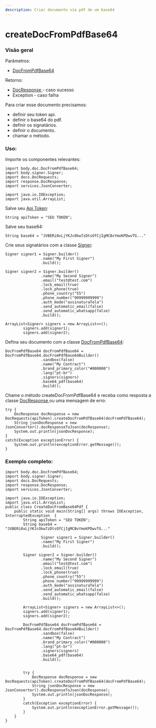 ```yaml
---
description: Criar documento via pdf de um base64
---
```


# createDocFromPdfBase64

### Visão geral

Parâmetros:&#x20;

* [DocFromPdfBase64](../classes-usadas/body/docfrompdfbase64.md)

Retorno:

* [DocResponse ](../classes-usadas/response/docresponse.md)- caso sucesso
* Exception - caso falha

Para criar esse documento precisamos:

* definir seu token api.
* definir o base64 do pdf.
* definir os signatários.
* definir o documento.
* chamar o método.

### Uso:

Importe os componentes relevantes:

```
import body.doc.DocFromPdfBase64;
import body.signer.Signer;
import docs.DocRequests;
import response.DocResponse;
import services.JsonConverter;

import java.io.IOException;
import java.util.ArrayList;
```

Salve seu [Api Token](../../../../):

```
String apiToken = "SEU TOKEN";
```

Salve seu base64:

```
String base64 = "JVBERi0xLjYKJcOkw7zDtsOfCjIgMCBvYmoKPDwvTG..."
```

Crie seus signatários com a classe [Signer](../classes-usadas/body/signer.md):

```
Signer signer1 = Signer.builder()
                .name("My First Signer")
                .build();

Signer signer2 = Signer.builder()
                .name("My Second Signer")
                .email("test@test.com")
                .lock_email(true)
                .lock_phone(true)
                .phone_country("55")
                .phone_number("99999999999")
                .auth_mode("assinaturaTela")
                .send_automatic_email(false)
                .send_automatic_whatsapp(false)
                .build();
                
ArrayList<Signer> signers = new ArrayList<>();
        signers.add(signer1);
        signers.add(signer2);
```

Defina seu documento com a classe [DocFromPdfBase64](../classes-usadas/body/docfrompdfbase64.md):

```
DocFromPdfBase64 docFromPdfBase64 = DocFromPdfBase64.docFromPdfBase64Builder()
                .sandbox(false)
                .name("My Contract")
                .brand_primary_color("#000000")
                .lang("pt-br")
                .signers(signers)
                .base64_pdf(base64)
                .build();

```

Chame o método createDocFromPdfBase64 e receba como resposta a classe [DocResponse ](../classes-usadas/response/docresponse.md)ou uma mensagem de erro:

```
try {
    DocResponse docResponse = new DocRequests(apiToken).createDocFromPdfBase64(docFromPdfBase64);
    String jsonDocResponse = new JsonConverter().docResponseToJson(docResponse);
    System.out.println(jsonDocResponse);
}
catch(Exception exceptionError) {
    System.out.println(exceptionError.getMessage());
}
```

### Exemplo completo:

```
import body.doc.DocFromPdfBase64;
import body.signer.Signer;
import docs.DocRequests;
import response.DocResponse;
import services.JsonConverter;

import java.io.IOException;
import java.util.ArrayList;
public class CreateDocFromBase64Pdf {
    public static void main(String[] args) throws IOException, InterruptedException  {
        String apiToken = "SEU TOKEN";
        String base64 = "JVBERi0xLjYKJcOkw7zDtsOfCjIgMCBvYmoKPDwvTG..."

                Signer signer1 = Signer.builder()
                .name("My First Signer")
                .build();

        Signer signer2 = Signer.builder()
                .name("My Second Signer")
                .email("test@test.com")
                .lock_email(true)
                .lock_phone(true)
                .phone_country("55")
                .phone_number("99999999999")
                .auth_mode("assinaturaTela")
                .send_automatic_email(false)
                .send_automatic_whatsapp(false)
                .build();

        ArrayList<Signer> signers = new ArrayList<>();
        signers.add(signer1);
        signers.add(signer2);

        DocFromPdfBase64 docFromPdfBase64 = DocFromPdfBase64.docFromPdfBase64Builder()
                .sandbox(false)
                .name("My Contract")
                .brand_primary_color("#000000")
                .lang("pt-br")
                .signers(signers)
                .base64_pdf(base64)
                .build();


        try {
            DocResponse docResponse = new DocRequests(apiToken).createDocFromPdfBase64(docFromPdfBase64);
            String jsonDocResponse = new JsonConverter().docResponseToJson(docResponse);
            System.out.println(jsonDocResponse);
        }
        catch(Exception exceptionError) {
            System.out.println(exceptionError.getMessage());
        }
    }
}
```
